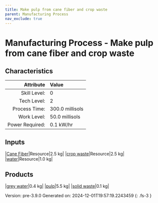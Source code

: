 ```yaml
---
title: Make pulp from cane fiber and crop waste
parent: Manufacturing Process
nav_exclude: true
---
```

# Manufacturing Process - Make pulp from cane fiber and crop waste


## Characteristics

| Attribute      | Value |
|--------:|:------|
|Skill Level:|0|
|Tech Level:|2|
|Process Time:|300.0 millisols|
|Work Level:|50.0 millisols|
|Power Required:|0.1 kW/hr|

## Inputs

|[Cane Fiber](../resource/cane-fiber.html)|Resource|2.5 kg|
|[crop waste](../resource/crop-waste.html)|Resource|2.5 kg|
|[water](../resource/water.html)|Resource|1.0 kg|

## Products

|[grey water](../resource/grey-water.html)|0.4 kg|
|[pulp](../resource/pulp.html)|5.5 kg|
|[solid waste](../resource/solid-waste.html)|0.1 kg|


Version: pre-3.9.0 Generated on: 2024-12-01T19:57:19.2243459
{: .fs-3 }

